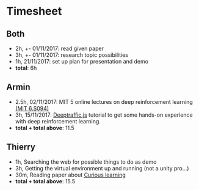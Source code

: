 # Timesheet

## Both
* 2h, +- 01/11/2017: read given paper
* 3h, +- 01/11/2017: research topic possibilities
* 1h, 21/11/2017: set up plan for presentation and demo
* **total**: 6h

## Armin
* 2.5h, 02/11/2017: MIT 5 online lectures on deep reinforcement learning [(MIT 6.S094)](https://www.youtube.com/watch?v=1L0TKZQcUtA) 
* 3h, 15/11/2017: [Deeptraffic.js](https://selfdrivingcars.mit.edu/deeptrafficjs/) tutorial to get some hands-on experience with deep reinforcement learning. 
* **total + total above**: 11.5

## Thierry
* 1h, Searching the web for possible things to do as demo
* 3h, Getting the virtual environment up and running (not a unity pro...)
* 30m, Reading paper about [Curious learning](https://www.quantamagazine.org/clever-machines-learn-how-to-be-curious-20170919/)
* **total + total above**: 15.5
